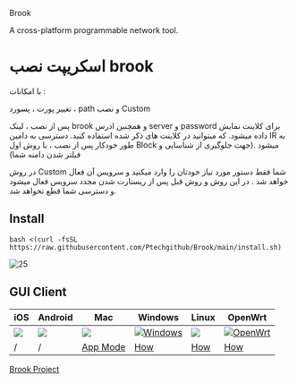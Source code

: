 Brook

A cross-platform programmable network tool.

# اسکریپت نصب brook
با امکانات :

تغییر پورت ، پسورد ، path و نصب Custom

پس از نصب ، لینک brook و همچنین ادرس server و password برای کلاینت نمایش داده میشود. که میتوانید در کلاینت های ذکر شده استفاده کنید.
دسترسی به دامین IR به طور خودکار پس از نصب ، با روش اول Block میشود .(جهت جلوگیری از شناسایی و فیلتر شدن دامنه شما)

در روش Custom شما فقط دستور مورد نیاز خودتان را وارد میکنید و سرویس آن فعال خواهد شد . در این روش و روش قبل پس از ریستارت شدن مجدد سرویس فعال میشود و دسترسی شما قطع نخواهد شد.

## Install
```
bash <(curl -fsSL https://raw.githubusercontent.com/Ptechgithub/Brook/main/install.sh)
```
![25](https://raw.githubusercontent.com/Ptechgithub/configs/main/media/25.jpg)


## GUI Client

| iOS | Android      | Mac    |Windows      |Linux        |OpenWrt      |
| --- | --- | --- | --- | --- | --- |
| [![](https://brook.app/images/appstore.png)](https://apps.apple.com/us/app/brook-network-tool/id1216002642) | [![](https://brook.app/images/android.png)](https://github.com/txthinking/brook/releases/latest/download/Brook.apk) | [![](https://brook.app/images/mac.png)](https://apps.apple.com/us/app/brook-network-tool/id1216002642) | [![Windows](https://brook.app/images/windows.png)](https://github.com/txthinking/brook/releases/latest/download/Brook.msix) | [![](https://brook.app/images/linux.png)](https://github.com/txthinking/brook/releases/latest/download/Brook.bin) | [![OpenWrt](https://brook.app/images/openwrt.png)](https://github.com/txthinking/brook/releases) |
| / | / | [App Mode](https://www.txthinking.com/talks/articles/macos-app-mode-en.article) | [How](https://www.txthinking.com/talks/articles/msix-brook-en.article) | [How](https://www.txthinking.com/talks/articles/linux-app-brook-en.article) | [How](https://www.txthinking.com/talks/articles/brook-openwrt-en.article) |


[Brook Project](https://github.com/txthinking/brook)